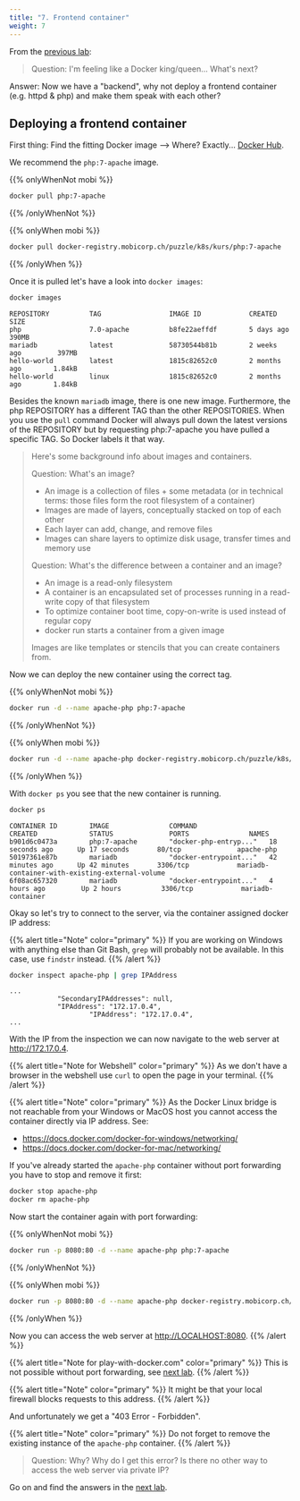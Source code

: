 ```yaml
---
title: "7. Frontend container"
weight: 7
---
```


From the [previous lab](../06/):

> Question: I'm feeling like a Docker king/queen... What's next?

Answer: Now we have a "backend", why not deploy a frontend container (e.g. httpd & php) and make them speak with each other?


## Deploying a frontend container

First thing: Find the fitting Docker image --> Where? Exactly... [Docker Hub](https://hub.docker.com).

We recommend the `php:7-apache` image.

{{% onlyWhenNot mobi %}}
```bash
docker pull php:7-apache
```
{{% /onlyWhenNot %}}

{{% onlyWhen mobi %}}
```bash
docker pull docker-registry.mobicorp.ch/puzzle/k8s/kurs/php:7-apache
```
{{% /onlyWhen %}}

Once it is pulled let's have a look into `docker images`:

```bash
docker images
```

```
REPOSITORY          TAG                 IMAGE ID            CREATED             SIZE
php                 7.0-apache          b8fe22aeffdf        5 days ago          390MB
mariadb             latest              58730544b81b        2 weeks ago         397MB
hello-world         latest              1815c82652c0        2 months ago        1.84kB
hello-world         linux               1815c82652c0        2 months ago        1.84kB

```

Besides the known `mariadb` image, there is one new image. Furthermore, the php REPOSITORY has a different TAG than the other REPOSITORIES.
When you use the `pull` command Docker will always pull down the latest versions of the REPOSITORY but by requesting php:7-apache you have pulled a specific TAG.
So Docker labels it that way.

> Here's some background info about images and containers.
>
> Question: What's an image?
>
> * An image is a collection of files + some metadata (or in technical terms: those files form the root filesystem of a container)
> * Images are made of layers, conceptually stacked on top of each other
> * Each layer can add, change, and remove files
> * Images can share layers to optimize disk usage, transfer times and memory use
>
> Question: What's the difference between a container and an image?
>
> * An image is a read-only filesystem
> * A container is an encapsulated set of processes running in a read-write copy of that filesystem
> * To optimize container boot time, copy-on-write is used instead of regular copy
> * docker run starts a container from a given image
>
> Images are like templates or stencils that you can create containers from.

Now we can deploy the new container using the correct tag.

{{% onlyWhenNot mobi %}}
```bash
docker run -d --name apache-php php:7-apache
```
{{% /onlyWhenNot %}}

{{% onlyWhen mobi %}}
```bash
docker run -d --name apache-php docker-registry.mobicorp.ch/puzzle/k8s/kurs/php:7-apache
```
{{% /onlyWhen %}}

With `docker ps` you see that the new container is running.

```bash
docker ps
```

```
CONTAINER ID        IMAGE               COMMAND                  CREATED             STATUS              PORTS               NAMES
b901d6c0473a        php:7-apache        "docker-php-entryp..."   18 seconds ago      Up 17 seconds       80/tcp              apache-php
50197361e87b        mariadb             "docker-entrypoint..."   42 minutes ago      Up 42 minutes       3306/tcp            mariadb-container-with-existing-external-volume
6f08ac657320        mariadb             "docker-entrypoint..."   4 hours ago         Up 2 hours          3306/tcp            mariadb-container

```

Okay so let's try to connect to the server, via the container assigned docker IP address:

{{% alert title="Note" color="primary" %}}
If you are working on Windows with anything else than Git Bash, `grep` will probably not be available.
In this case, use `findstr` instead.
{{% /alert %}}

```bash
docker inspect apache-php | grep IPAddress
```

```
...
            "SecondaryIPAddresses": null,
            "IPAddress": "172.17.0.4",
                    "IPAddress": "172.17.0.4",
...
```

With the IP from the inspection we can now navigate to the web server at <http://172.17.0.4>.

{{% alert title="Note for Webshell" color="primary" %}}
As we don't have a browser in the webshell use `curl` to open the page in your terminal.
{{% /alert %}}

{{% alert title="Note" color="primary" %}}
As the Docker Linux bridge is not reachable from your Windows or MacOS host you cannot access the container directly via IP address.
See:

* <https://docs.docker.com/docker-for-windows/networking/>
* <https://docs.docker.com/docker-for-mac/networking/>

If you've already started the `apache-php` container without port forwarding you have to stop and remove it first:

```bash
docker stop apache-php
docker rm apache-php
```

Now start the container again with port forwarding:

{{% onlyWhenNot mobi %}}
```bash
docker run -p 8080:80 -d --name apache-php php:7-apache
```
{{% /onlyWhenNot %}}

{{% onlyWhen mobi %}}
```bash
docker run -p 8080:80 -d --name apache-php docker-registry.mobicorp.ch/puzzle/k8s/kurs/php:7-apache
```
{{% /onlyWhen %}}

Now you can access the web server at <http://LOCALHOST:8080>.
{{% /alert %}}

{{% alert title="Note for play-with-docker.com" color="primary" %}}
This is not possible without port forwarding, see [next lab](../08/).
{{% /alert %}}

{{% alert title="Note" color="primary" %}}
It might be that your local firewall blocks requests to this address.
{{% /alert %}}

And unfortunately we get a "403 Error - Forbidden".

{{% alert title="Note" color="primary" %}}
Do not forget to remove the existing instance of the `apache-php` container.
{{% /alert %}}

> Question: Why? Why do I get this error? Is there no other way to access the web server via private IP?

Go on and find the answers in the [next lab](../08/).
